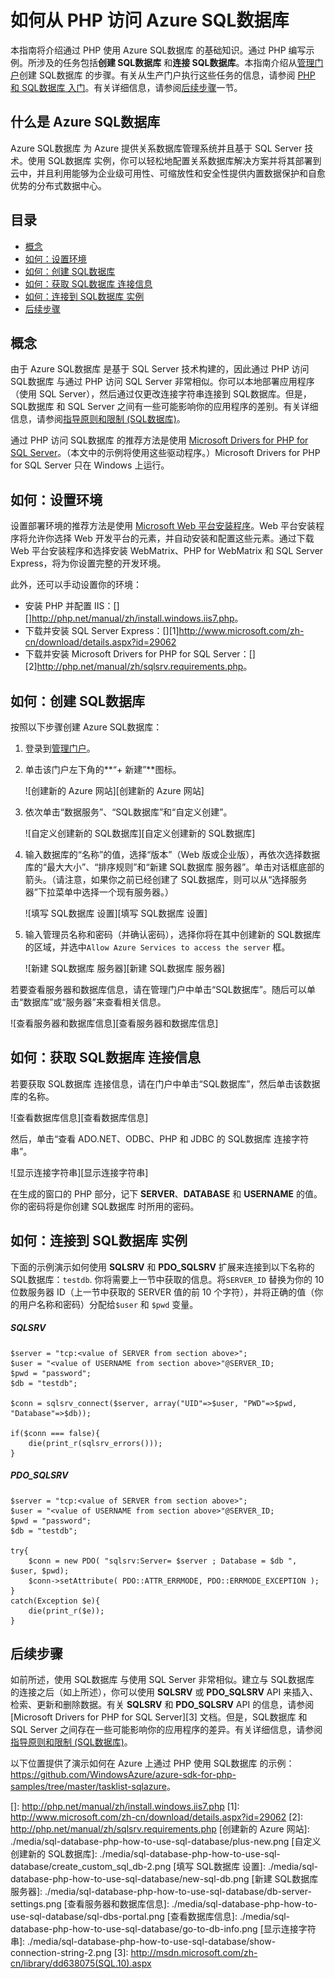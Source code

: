 <properties linkid="develop-php-sql-database" urlDisplayName="SQL数据库" pageTitle="How to use SQL数据库 (PHP) - Azure feature guides" metaKeywords="Azure SQL数据库 PHP, SQL数据库 PHP" description="Learn how to create and connect to an Azure SQL数据库 from PHP." metaCanonical="" services="sql-database" documentationCenter="PHP" title="How to Access Azure SQL数据库 from PHP" authors="robmcm" solutions="" manager="wpickett" editor="mollybos" videoId="" scriptId="" />
<tags ms.service="sql-database"
    ms.date="03/25/2015"
    wacn.date=""
    />

# 如何从 PHP 访问 Azure SQL数据库

本指南将介绍通过 PHP 使用 Azure SQL数据库 的基础知识。通过 PHP 编写示例。所涉及的任务包括**创建 SQL数据库** 和**连接 SQL数据库**。本指南介绍从[管理门户][管理门户]创建 SQL数据库 的步骤。有关从生产门户执行这些任务的信息，请参阅 [PHP 和 SQL数据库 入门][PHP 和 SQL数据库 入门]。有关详细信息，请参阅[后续步骤][后续步骤]一节。

## 什么是 Azure SQL数据库

Azure SQL数据库 为 Azure 提供关系数据库管理系统并且基于 SQL Server 技术。使用 SQL数据库 实例，你可以轻松地配置关系数据库解决方案并将其部署到云中，并且利用能够为企业级可用性、可缩放性和安全性提供内置数据保护和自愈优势的分布式数据中心。

## 目录

-   [概念][概念]
-   [如何：设置环境][如何：设置环境]
-   [如何：创建 SQL数据库][如何：创建 SQL数据库]
-   [如何：获取 SQL数据库 连接信息][如何：获取 SQL数据库 连接信息]
-   [如何：连接到 SQL数据库 实例][如何：连接到 SQL数据库 实例]
-   [后续步骤][后续步骤]

## <span id="Concepts"></span></a>概念

由于 Azure SQL数据库 是基于 SQL Server 技术构建的，因此通过 PHP 访问 SQL数据库 与通过 PHP 访问 SQL Server 非常相似。你可以本地部署应用程序（使用 SQL Server），然后通过仅更改连接字符串连接到 SQL数据库。但是，SQL数据库 和 SQL Server 之间有一些可能影响你的应用程序的差别。有关详细信息，请参阅[指导原则和限制 (SQL数据库)][指导原则和限制 (SQL数据库)]。

通过 PHP 访问 SQL数据库 的推荐方法是使用 [Microsoft Drivers for PHP for SQL Server][Microsoft Drivers for PHP for SQL Server]。（本文中的示例将使用这些驱动程序。）Microsoft Drivers for PHP for SQL Server 只在 Windows 上运行。

## <span id="Setup"></span></a>如何：设置环境

设置部署环境的推荐方法是使用 [Microsoft Web 平台安装程序][Microsoft Web 平台安装程序]。Web 平台安装程序将允许你选择 Web 开发平台的元素，并自动安装和配置这些元素。通过下载 Web 平台安装程序和选择安装 WebMatrix、PHP for WebMatrix 和 SQL Server Express，将为你设置完整的开发环境。

此外，还可以手动设置你的环境：

-   安装 PHP 并配置 IIS：[][]<http://php.net/manual/zh/install.windows.iis7.php></a>。
-   下载并安装 SQL Server Express：[][1]<http://www.microsoft.com/zh-cn/download/details.aspx?id=29062></a>
-   下载并安装 Microsoft Drivers for PHP for SQL Server：[][2]<http://php.net/manual/zh/sqlsrv.requirements.php></a>。

## <span id="CreateServer"></span></a>如何：创建 SQL数据库

按照以下步骤创建 Azure SQL数据库：

1.  登录到[管理门户][管理门户]。
2.  单击该门户左下角的**“+ 新建”**图标。

    ![创建新的 Azure 网站][创建新的 Azure 网站]

3.  依次单击“数据服务”、“SQL数据库”和“自定义创建”。

    ![自定义创建新的 SQL数据库][自定义创建新的 SQL数据库]

4.  输入数据库的“名称”的值，选择“版本”（Web 版或企业版），再依次选择数据库的“最大大小”、“排序规则”和“新建 SQL数据库 服务器”。单击对话框底部的箭头。（请注意，如果你之前已经创建了 SQL数据库，则可以从“选择服务器”下拉菜单中选择一个现有服务器。）

    ![填写 SQL数据库 设置][填写 SQL数据库 设置]

5.  输入管理员名称和密码（并确认密码），选择你将在其中创建新的 SQL数据库 的区域，并选中`Allow Azure Services to access the server` 框。

    ![新建 SQL数据库 服务器][新建 SQL数据库 服务器]

若要查看服务器和数据库信息，请在管理门户中单击“SQL数据库”。随后可以单击“数据库”或“服务器”来查看相关信息。

![查看服务器和数据库信息][查看服务器和数据库信息]

## <span id="ConnectionInfo"></span></a>如何：获取 SQL数据库 连接信息

若要获取 SQL数据库 连接信息，请在门户中单击“SQL数据库”，然后单击该数据库的名称。

![查看数据库信息][查看数据库信息]

然后，单击“查看 ADO.NET、ODBC、PHP 和 JDBC 的 SQL数据库 连接字符串”。

![显示连接字符串][显示连接字符串]

在生成的窗口的 PHP 部分，记下 **SERVER**、**DATABASE** 和 **USERNAME** 的值。你的密码将是你创建 SQL数据库 时所用的密码。

## <span id="Connect"></span></a>如何：连接到 SQL数据库 实例

下面的示例演示如何使用 **SQLSRV** 和 **PDO\_SQLSRV** 扩展来连接到以下名称的 SQL数据库：`testdb`. 你将需要上一节中获取的信息。将`SERVER_ID` 替换为你的 10 位数服务器 ID（上一节中获取的 SERVER 值的前 10 个字符），并将正确的值（你的用户名称和密码）分配给`$user` 和 `$pwd` 变量。

##### SQLSRV

    $server = "tcp:<value of SERVER from section above>";
    $user = "<value of USERNAME from section above>"@SERVER_ID;
    $pwd = "password";
    $db = "testdb";

    $conn = sqlsrv_connect($server, array("UID"=>$user, "PWD"=>$pwd, "Database"=>$db));

    if($conn === false){
        die(print_r(sqlsrv_errors()));
    }

##### PDO\_SQLSRV

    $server = "tcp:<value of SERVER from section above>";
    $user = "<value of USERNAME from section above>"@SERVER_ID;
    $pwd = "password";
    $db = "testdb";

    try{
        $conn = new PDO( "sqlsrv:Server= $server ; Database = $db ", $user, $pwd);
        $conn->setAttribute( PDO::ATTR_ERRMODE, PDO::ERRMODE_EXCEPTION );
    }
    catch(Exception $e){
        die(print_r($e));
    }

## <span id="NextSteps"></span></a>后续步骤

如前所述，使用 SQL数据库 与使用 SQL Server 非常相似。建立与 SQL数据库 的连接之后（如上所述），你可以使用 **SQLSRV** 或 **PDO\_SQLSRV** API 来插入、检索、更新和删除数据。有关 **SQLSRV** 和 **PDO\_SQLSRV** API 的信息，请参阅 [Microsoft Drivers for PHP for SQL Server][3] 文档。但是，SQL数据库 和 SQL Server 之间存在一些可能影响你的应用程序的差异。有关详细信息，请参阅[指导原则和限制 (SQL数据库)][指导原则和限制 (SQL数据库)]。

以下位置提供了演示如何在 Azure 上通过 PHP 使用 SQL数据库 的示例：<https://github.com/WindowsAzure/azure-sdk-for-php-samples/tree/master/tasklist-sqlazure>。

  [管理门户]: https://manage.windowsazure.cn
  [PHP 和 SQL数据库 入门]: http://blogs.msdn.com/b/brian_swan/archive/2010/02/12/getting-started-with-php-and-sql-azure.aspx
  [后续步骤]: #NextSteps
  [概念]: #Concepts
  [如何：设置环境]: #Setup
  [如何：创建 SQL数据库]: #CreateServer
  [如何：获取 SQL数据库 连接信息]: #ConnectionInfo
  [如何：连接到 SQL数据库 实例]: #Connect
  [指导原则和限制 (SQL数据库)]: http://msdn.microsoft.com/zh-cn/library/windowsazure/ff394102.aspx
  [Microsoft Drivers for PHP for SQL Server]: http://www.microsoft.com/download/en/details.aspx?id=20098
  [Microsoft Web 平台安装程序]: http://go.microsoft.com/fwlink/?LinkId=253447
  []: http://php.net/manual/zh/install.windows.iis7.php
  [1]: http://www.microsoft.com/zh-cn/download/details.aspx?id=29062
  [2]: http://php.net/manual/zh/sqlsrv.requirements.php
  [创建新的 Azure 网站]: ./media/sql-database-php-how-to-use-sql-database/plus-new.png
  [自定义创建新的 SQL数据库]: ./media/sql-database-php-how-to-use-sql-database/create_custom_sql_db-2.png
  [填写 SQL数据库 设置]: ./media/sql-database-php-how-to-use-sql-database/new-sql-db.png
  [新建 SQL数据库 服务器]: ./media/sql-database-php-how-to-use-sql-database/db-server-settings.png
  [查看服务器和数据库信息]: ./media/sql-database-php-how-to-use-sql-database/sql-dbs-portal.png
  [查看数据库信息]: ./media/sql-database-php-how-to-use-sql-database/go-to-db-info.png
  [显示连接字符串]: ./media/sql-database-php-how-to-use-sql-database/show-connection-string-2.png
  [3]: http://msdn.microsoft.com/zh-cn/library/dd638075(SQL.10).aspx
